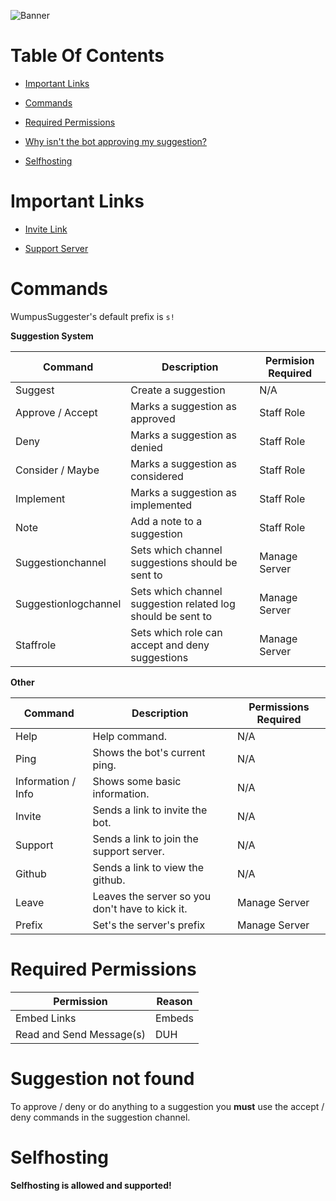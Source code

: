 ![Banner](https://cdn.discordapp.com/attachments/600914805619949588/606957684511604747/WumpusScience606957633097695262_Wumpus_Suggester.png)
# Table Of Contents
- [Important Links](https://github.com/xPolar/WumpusModSuggester#important-links)

- [Commands](https://github.com/xPolar/WumpusModSuggester#commands)

- [Required Permissions](https://github.com/xPolar/WumpusSuggester#required-permissions)

- [Why isn't the bot approving my suggestion?](https://github.com/xPolar/WumpusSuggester#suggestion-not-found)

- [Selfhosting](https://github.com/xPolar/WumpusSuggester#selfhosting)

# Important Links
- [Invite Link](https://discordapp.com/api/oauth2/authorize?client_id=606307707334426654&permissions=8&scope=bot)

- [Support Server](https://discord.gg/gkAKatd)

# Commands
WumpusSuggester's default prefix is `s!`

**Suggestion System**

| Command | Description | Permision Required |
| ------- | ----------- | ------------------ |
| Suggest | Create a suggestion | N/A |
| Approve / Accept | Marks a suggestion as approved | Staff Role |
| Deny | Marks a suggestion as denied | Staff Role |
| Consider / Maybe | Marks a suggestion as considered | Staff Role |
| Implement | Marks a suggestion as implemented | Staff Role |
| Note | Add a note to a suggestion | Staff Role |
| Suggestionchannel | Sets which channel suggestions should be sent to | Manage Server |
| Suggestionlogchannel | Sets which channel suggestion related log should be sent to | Manage Server |
| Staffrole | Sets which role can accept and deny suggestions | Manage Server |

**Other**

| Command | Description | Permissions Required |
| ------- | ----------- | -------------------- |
| Help | Help command. | N/A |
| Ping | Shows the bot's current ping. | N/A |
| Information / Info | Shows some basic information. | N/A |
| Invite | Sends a link to invite the bot. | N/A |
| Support | Sends a link to join the support server. | N/A |
| Github | Sends a link to view the github. | N/A |
| Leave | Leaves the server so you don't have to kick it. | Manage Server |
| Prefix | Set's the server's prefix | Manage Server |

# Required Permissions
| Permission | Reason |
| ---------- | ------ |
| Embed Links | Embeds |
| Read and Send Message(s) | DUH |

# Suggestion not found
To approve / deny or do anything to a suggestion you **must** use the accept / deny commands in the suggestion channel.

# Selfhosting
**Selfhosting is allowed and supported!**
